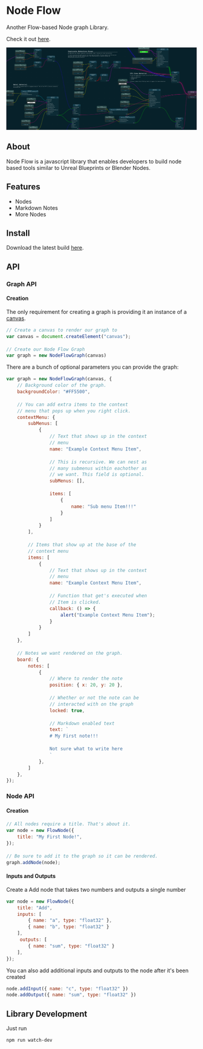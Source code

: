 # Node Flow

Another Flow-based Node graph Library.

Check it out [here](https://elicdavis.github.io/node-flow/).

![promotional image](./docs/promotional-image.png)

## About

Node Flow is a javascript library that enables developers to build node based tools similar to Unreal Blueprints or Blender Nodes. 

## Features

* Nodes
* Markdown Notes
* More Nodes

## Install

Download the latest build [here](https://raw.githubusercontent.com/EliCDavis/node-flow/gh-pages/dist/web/NodeFlow.js).

## API

### Graph API

#### Creation

The only requirement for creating a graph is providing it an instance of a [canvas](https://developer.mozilla.org/en-US/docs/Web/HTML/Element/canvas).

```javascript
// Create a canvas to render our graph to
var canvas = document.createElement("canvas");

// Create our Node Flow Graph
var graph = new NodeFlowGraph(canvas)
```

There are a bunch of optional parameters you can provide the graph:

```javascript
var graph = new NodeFlowGraph(canvas, {
    // Background color of the graph.
    backgroundColor: "#FF5500",

    // You can add extra items to the context
    // menu that pops up when you right click.
    contextMenu: {
        subMenus: [
            {
                // Text that shows up in the context
                // menu 
                name: "Example Context Menu Item",
                
                // This is recursive. We can nest as 
                // many submenus within eachother as
                // we want. This field is optional.
                subMenus: [],

                items: [
                    {
                        name: "Sub menu Item!!!"
                    }
                ]
            }
        ],

        // Items that show up at the base of the 
        // context menu
        items: [
            {
                // Text that shows up in the context
                // menu 
                name: "Example Context Menu Item",
                
                // Function that get's executed when
                // Item is clicked.
                callback: () => {
                    alert("Example Context Menu Item");
                }    
            }
        ]
    },

    // Notes we want rendered on the graph.
    board: {
        notes: [
            {
                // Where to render the note
                position: { x: 20, y: 20 },

                // Whether or not the note can be 
                // interacted with on the graph
                locked: true,

                // Markdown enabled text
                text: `
                # My First note!!!

                Not sure what to write here
                `
            },  
        ]
    },
});
```

### Node API

#### Creation

```javascript
// All nodes require a title. That's about it.
var node = new FlowNode({ 
    title: "My First Node!",
});

// Be sure to add it to the graph so it can be rendered.
graph.addNode(node);
```

#### Inputs and Outputs

Create a Add node that takes two numbers and outputs a single number

```javascript
var node = new FlowNode({ 
    title: "Add",
    inputs: [
        { name: "a", type: "float32" },
        { name: "b", type: "float32" }
    ],
     outputs: [
        { name: "sum", type: "float32" }
    ],
});
```

You can also add additional inputs and outputs to the node after it's been created

```javascript
node.addInput({ name: "c", type: "float32" })
node.addOutput({ name: "sum", type: "float32" })
```

## Library Development

Just run

```bash
npm run watch-dev
```